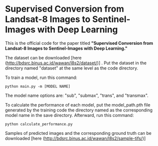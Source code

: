 # Supervised Conversion from Landsat-8 Images to Sentinel-Images with Deep Learning

This is the official code for the paper titled **"Supervised Conversion from Landsat-8 Images to Sentinel-Images with Deep Learning."**

The dataset can be downloaded [here (http://bdsrc.binus.ac.id/wawan/l8s2/dataset/)] . Put the dataset in the directory named "dataset" at the same level as the code directory.

To train a model, run this command:

```
python main.py -m [MODEL NAME]
```

The model name options are: "sub", "submax", "trans", and "transmax".

To calculate the performance of each model, put the model_path.pth file generated by the training code the directory named as the corresponding model name in the save directory. Afterward, run this command:

```
python calculate_performance.py
```

Samples of predicted images and the corresponding ground truth can be downloaded [here (http://bdsrc.binus.ac.id/wawan/l8s2/sample-tifs/)]

